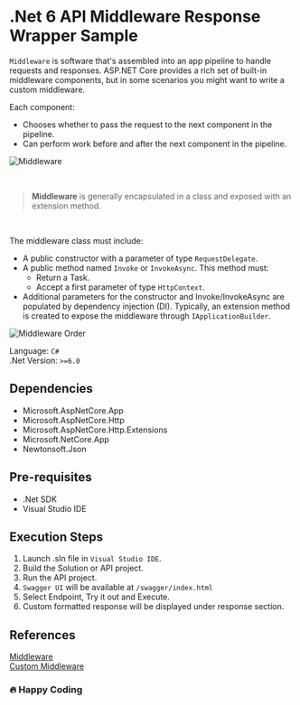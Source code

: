 # .Net 6 API Middleware Response Wrapper Sample

`Middleware` is software that's assembled into an app pipeline to handle requests and responses. ASP.NET Core provides a rich set of built-in middleware components, but in some scenarios you might want to write a custom middleware.

Each component:

- Chooses whether to pass the request to the next component in the pipeline.
- Can perform work before and after the next component in the pipeline.

![Middleware](https://docs.microsoft.com/en-us/aspnet/core/fundamentals/middleware/index/_static/request-delegate-pipeline.png?view=aspnetcore-6.0)

<br/>

> **Middleware** is generally encapsulated in a class and exposed with an extension method.

<br/>

The middleware class must include:<br/>

- A public constructor with a parameter of type `RequestDelegate`.
- A public method named `Invoke` or `InvokeAsync`. This method must:
  - Return a Task.
  - Accept a first parameter of type `HttpContext`.
- Additional parameters for the constructor and Invoke/InvokeAsync are populated by dependency injection (DI).
  Typically, an extension method is created to expose the middleware through `IApplicationBuilder`.

![Middleware Order](https://docs.microsoft.com/en-us/aspnet/core/fundamentals/middleware/index/_static/middleware-pipeline.svg?view=aspnetcore-6.0)

Language: `C#`<br/>
.Net Version: `>=6.0`<br/>

## **Dependencies**

- Microsoft.AspNetCore.App
- Microsoft.AspNetCore.Http
- Microsoft.AspNetCore.Http.Extensions
- Microsoft.NetCore.App
- Newtonsoft.Json

## **Pre-requisites**

- .Net SDK
- Visual Studio IDE

## **Execution Steps**

1. Launch .sln file in `Visual Studio IDE`.
2. Build the Solution or API project.
3. Run the API project.
4. `Swagger UI` will be available at `/swagger/index.html`
5. Select Endpoint, Try it out and Execute.
6. Custom formatted response will be displayed under response section.

## **References**

[Middleware](https://docs.microsoft.com/en-us/aspnet/core/fundamentals/middleware/?view=aspnetcore-6.0)<br/>
[Custom Middleware](https://docs.microsoft.com/en-us/aspnet/core/fundamentals/middleware/write?view=aspnetcore-6.0)

### :fire: Happy Coding
